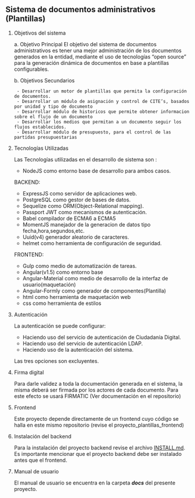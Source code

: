 ## Sistema de documentos administrativos (Plantillas)

1. Objetivos del sistema

    a. Objetivo Principal 
    El objetivo del sistema de documentos administrativos es tener una mejor administración de los documentos generados en la entidad, mediante el uso de tecnologías “open source” para la generación dinámica de documentos en base a plantillas configurables.

    b. Objetivos Secundarios

        - Desarrollar un motor de plantillas que permita la configuración de documentos.
        - Desarrollar un módulo de asignación y control de CITE’s, basados por unidad y tipo de documento
        - Desarrollar módulo de historicos que permite obtener informacion sobre el flujo de un documento
        - Desarrollar los medios que permitan a un documento seguir los flujos establecidos.
        - Desarrollar módulo de presupuesto, para el control de las partidas presupuestarias

2. Tecnologías Utilizadas

    Las Tecnologías utilizadas en el desarrollo de sistema son :
    - NodeJS como entorno base de desarrollo para ambos casos.

    BACKEND:
    - ExpressJS como servidor de aplicaciones web.
    - PostgreSQL como gestor de bases de datos.
    - Sequelize como ORM(Object-Relational mapping).
    - Passport JWT como mecanismos de autenticación.
    - Babel compilador de ECMA6 a ECMA5
    - MomentJS manejador de la generacion de datos tipo fecha,hora,segundos,etc.
    - Uuid(v4) generador aleatorio de caracteres.
    - helmet como herramienta de configuración de seguridad.

    FRONTEND:
    - Gulp como medio de automatización de tareas.
    - Angular(v1.5) como entorno base
    - Angular-Material como medio de desarrollo de la interfaz de usuario(maquetación)
    - Angular-Formly como generador de componentes(Plantilla)
    - html como herramienta de maquetación web
    - css como herramienta de estilos

3. Autenticación

    La autenticación se puede configurar:
    - Haciendo uso del servicio de autenticación de Ciudadanía Digital.
    - Haciendo uso del servicio de autenticación LDAP.
    - Haciendo uso de la autenticación del sistema.

    Las tres opciones son excluyentes.

4. Firma digital

    Para darle validez a toda la documentación generada en el sistema, la misma deberá ser firmada por los actores de cada documento. Para este efecto se usará FIRMATIC (Ver documentación en el repositorio)

5. Frontend

    Este proyecto depende directamente de un frontend cuyo código se halla en este mismo repositorio (revise el proyecto_plantillas_frontend)

6. Instalación del backend

    Para la instalación del proyecto backend revise el archivo [INSTALL.md](INSTALL.md).
    Es importante mencionar que el proyecto backend debe ser instalado antes que el frontend.

7. Manual de usuario

    El manual de usuario se encuentra en la carpeta ***docs*** del presente proyecto.